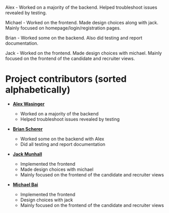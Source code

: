 Alex - Worked on a majority of the backend. Helped troubleshoot issues revealed by testing. <br>

Michael - Worked on the frontend. Made design choices along with jack. Mainly focused on homepage/login/registration pages. <br>

Brian - Worked some on the backend. Also did testing and report documentation. <br>

Jack - Worked on the frontend. Made design choices with michael. Mainly focused on the frontend of the candidate and recruiter views. <br>

Project contributors (sorted alphabetically)
============================================

* **[Alex Wasinger](https://github.com/wasingera)**

  * Worked on a majority of the backend
  * Helped troubleshoot issues revealed by testing

* **[Brian Scherer](https://github.com/?)**

  * Worked some on the backend with Alex
  * Did all testing and report documentation

* **[Jack Munhall](https://github.com/jackmunhall)**

  * Implemented the frontend
  * Made design choices with michael
  * Mainly focused on the frontend of the candidate and recruiter views
* **[Michael Bai](https://github.com/michaelbai30)**

  * Implemented the frontend
  * Design choices with jack
  * Mainly focused on the frontend of the candidate and recruiter views
